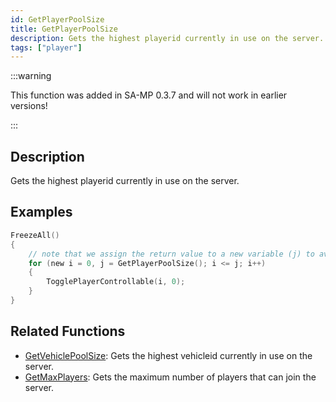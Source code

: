 ```yaml
---
id: GetPlayerPoolSize
title: GetPlayerPoolSize
description: Gets the highest playerid currently in use on the server.
tags: ["player"]
---
```


:::warning

This function was added in SA-MP 0.3.7 and will not work in earlier versions!

:::

## Description

Gets the highest playerid currently in use on the server.

## Examples

```c
FreezeAll()
{
    // note that we assign the return value to a new variable (j) to avoid calling the function with each iteration
    for (new i = 0, j = GetPlayerPoolSize(); i <= j; i++)
    {
        TogglePlayerControllable(i, 0);
    }
}
```

## Related Functions

- [GetVehiclePoolSize](GetVehiclePoolSize.md): Gets the highest vehicleid currently in use on the server.
- [GetMaxPlayers](GetMaxPlayers.md): Gets the maximum number of players that can join the server.
